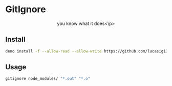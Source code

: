 
# GitIgnore
<p align="center">you know what it does<\p>


## Install
```sh
deno install -f --allow-read --allow-write https://github.com/lucasig11/gitignore/blob/master/mod.ts
```

## Usage
```sh
gitignore node_modules/ "*.out" "*.o"
```
